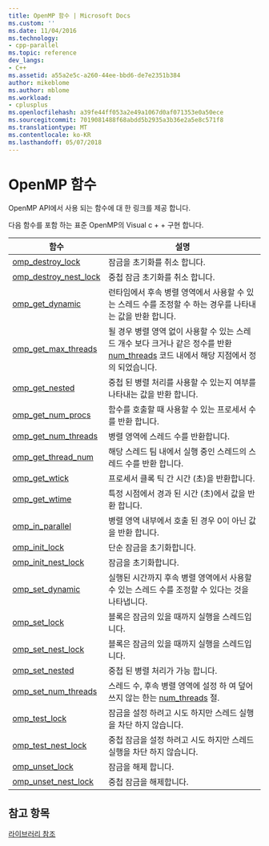 ```yaml
---
title: OpenMP 함수 | Microsoft Docs
ms.custom: ''
ms.date: 11/04/2016
ms.technology:
- cpp-parallel
ms.topic: reference
dev_langs:
- C++
ms.assetid: a55a2e5c-a260-44ee-bbd6-de7e2351b384
author: mikeblome
ms.author: mblome
ms.workload:
- cplusplus
ms.openlocfilehash: a39fe44ff053a2e49a1067d0af071353e0a50ece
ms.sourcegitcommit: 7019081488f68abdd5b2935a3b36e2a5e8c571f8
ms.translationtype: MT
ms.contentlocale: ko-KR
ms.lasthandoff: 05/07/2018
---
```

# <a name="openmp-functions"></a>OpenMP 함수
OpenMP API에서 사용 되는 함수에 대 한 링크를 제공 합니다.  
  
 다음 함수를 포함 하는 표준 OpenMP의 Visual c + + 구현 합니다.  
  
|함수|설명|  
|--------------|-----------------|  
|[omp_destroy_lock](../../../parallel/openmp/reference/omp-destroy-lock.md)|잠금을 초기화를 취소 합니다.|  
|[omp_destroy_nest_lock](../../../parallel/openmp/reference/omp-destroy-nest-lock.md)|중첩 잠금 초기화를 취소 합니다.|  
|[omp_get_dynamic](../../../parallel/openmp/reference/omp-get-dynamic.md)|런타임에서 후속 병렬 영역에서 사용할 수 있는 스레드 수를 조정할 수 하는 경우를 나타내는 값을 반환 합니다.|  
|[omp_get_max_threads](../../../parallel/openmp/reference/omp-get-max-threads.md)|될 경우 병렬 영역 없이 사용할 수 있는 스레드 개수 보다 크거나 같은 정수를 반환 [num_threads](../../../parallel/openmp/reference/num-threads.md) 코드 내에서 해당 지점에서 정의 되었습니다.|  
|[omp_get_nested](../../../parallel/openmp/reference/omp-get-nested.md)|중첩 된 병렬 처리를 사용할 수 있는지 여부를 나타내는 값을 반환 합니다.|  
|[omp_get_num_procs](../../../parallel/openmp/reference/omp-get-num-procs.md)|함수를 호출할 때 사용할 수 있는 프로세서 수를 반환 합니다.|  
|[omp_get_num_threads](../../../parallel/openmp/reference/omp-get-num-threads.md)|병렬 영역에 스레드 수를 반환합니다.|  
|[omp_get_thread_num](../../../parallel/openmp/reference/omp-get-thread-num.md)|해당 스레드 팀 내에서 실행 중인 스레드의 스레드 수를 반환 합니다.|  
|[omp_get_wtick](../../../parallel/openmp/reference/omp-get-wtick.md)|프로세서 클록 틱 간 시간 (초)을 반환합니다.|  
|[omp_get_wtime](../../../parallel/openmp/reference/omp-get-wtime.md)|특정 시점에서 경과 된 시간 (초)에서 값을 반환 합니다.|  
|[omp_in_parallel](../../../parallel/openmp/reference/omp-in-parallel.md)|병렬 영역 내부에서 호출 된 경우 0이 아닌 값을 반환 합니다.|  
|[omp_init_lock](../../../parallel/openmp/reference/omp-init-lock.md)|단순 잠금을 초기화합니다.|  
|[omp_init_nest_lock](../../../parallel/openmp/reference/omp-init-nest-lock.md)|잠금을 초기화합니다.|  
|[omp_set_dynamic](../../../parallel/openmp/reference/omp-set-dynamic.md)|실행된 시간까지 후속 병렬 영역에서 사용할 수 있는 스레드 수를 조정할 수 있다는 것을 나타냅니다.|  
|[omp_set_lock](../../../parallel/openmp/reference/omp-set-lock.md)|블록은 잠금의 있을 때까지 실행을 스레드입니다.|  
|[omp_set_nest_lock](../../../parallel/openmp/reference/omp-set-nest-lock.md)|블록은 잠금의 있을 때까지 실행을 스레드입니다.|  
|[omp_set_nested](../../../parallel/openmp/reference/omp-set-nested.md)|중첩 된 병렬 처리가 가능 합니다.|  
|[omp_set_num_threads](../../../parallel/openmp/reference/omp-set-num-threads.md)|스레드 수, 후속 병렬 영역에 설정 하 여 덮어쓰지 않는 한는 [num_threads](../../../parallel/openmp/reference/num-threads.md) 절.|  
|[omp_test_lock](../../../parallel/openmp/reference/omp-test-lock.md)|잠금을 설정 하려고 시도 하지만 스레드 실행을 차단 하지 않습니다.|  
|[omp_test_nest_lock](../../../parallel/openmp/reference/omp-test-nest-lock.md)|중첩 잠금을 설정 하려고 시도 하지만 스레드 실행을 차단 하지 않습니다.|  
|[omp_unset_lock](../../../parallel/openmp/reference/omp-unset-lock.md)|잠금을 해제 합니다.|  
|[omp_unset_nest_lock](../../../parallel/openmp/reference/omp-unset-nest-lock.md)|중첩 잠금을 해제합니다.|  
  
## <a name="see-also"></a>참고 항목  
 [라이브러리 참조](../../../parallel/openmp/reference/openmp-library-reference.md)
